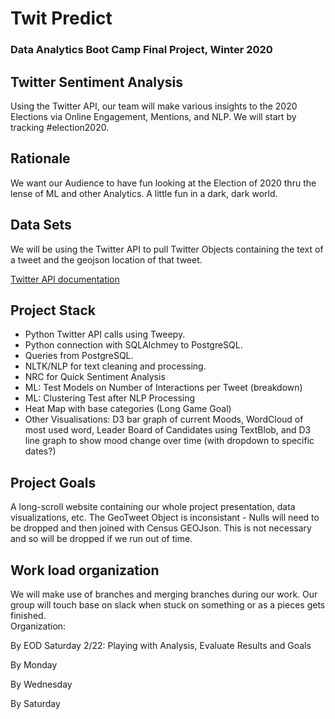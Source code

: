 # Twit Predict
### Data Analytics Boot Camp Final Project, Winter 2020


## Twitter Sentiment Analysis

Using the Twitter API, our team will make various insights to the 2020 Elections via Online Engagement, Mentions, and NLP.  We will start by tracking #election2020.


## Rationale 

We want our Audience to have fun looking at the Election of 2020 thru the lense of ML and other Analytics.  A little fun in a dark, dark world.


## Data Sets

We will be using the Twitter API to pull Twitter Objects containing the text of a tweet and the geojson location of that tweet.

[Twitter API documentation](https://developer.twitter.com/en.html)


## Project Stack

* Python Twitter API calls using Tweepy.
* Python connection with SQLAlchmey to PostgreSQL.
* Queries from PostgreSQL.
* NLTK/NLP for text cleaning and processing.
* NRC for Quick Sentiment Analysis
* ML: Test Models on Number of Interactions per Tweet (breakdown)
* ML: Clustering Test after NLP Processing
* Heat Map with base categories (Long Game Goal)
* Other Visualisations: D3 bar graph of current Moods, WordCloud of most used word, Leader Board of Candidates using TextBlob, and D3 line graph to show mood change over time (with dropdown to specific dates?)


## Project Goals

A long-scroll website containing our whole project presentation, data visualizations, etc.
The GeoTweet Object is inconsistant - Nulls will need to be dropped and then joined with Census GEOJson.  This is not necessary and so will be dropped if we run out of time.

## Work load organization

We will make use of branches and merging branches during our work. Our group will touch base on slack when stuck on something or as a pieces gets finished.  
Organization:

By EOD Saturday 2/22: Playing with Analysis, Evaluate Results and Goals

By Monday 

By Wednesday

By Saturday


